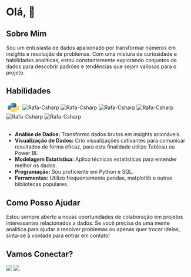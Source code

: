 # Olá, 👋

## Sobre Mim
Sou um entusiasta de dados apaixonado por transformar números em insights e resolução de problemas. Com uma mistura de curiosidade e habilidades analíticas, estou constantemente explorando conjuntos de dados para descobrir padrões e tendências que sejam valiosas para o projeto.
<!--   
<div>
  <img height="180em" src="https://github-readme-stats.vercel.app/api?username=ArgusPortal&show_icons=true&theme=algolia&include_all_commits=true&count_private=true"/>
  <img height="180em" src="https://github-readme-stats.vercel.app/api/top-langs/?username=ArgusPortal&layout=compact&langs_count=6&theme=algolia"/>
</div> -->

## Habilidades
<div style="display: inline_block">
  <img align="center" alt="Rafa-Python" height="30" width="40" src="https://raw.githubusercontent.com/devicons/devicon/master/icons/python/python-original.svg">
  <img align="center" alt="Rafa-Csharp" height="30" width="40" src="https://cdn.jsdelivr.net/gh/devicons/devicon@latest/icons/anaconda/anaconda-original.svg">
  <img align="center" alt="Rafa-Csharp" height="30" width="40" src="https://cdn.jsdelivr.net/gh/devicons/devicon@latest/icons/pandas/pandas-original.svg">
  <img align="center" alt="Rafa-Csharp" height="30" width="40" src="https://cdn.jsdelivr.net/gh/devicons/devicon@latest/icons/azuresqldatabase/azuresqldatabase-original.svg">
  <img align="center" alt="Rafa-Csharp" height="30" width="40" src="https://cdn.jsdelivr.net/gh/devicons/devicon@latest/icons/oracle/oracle-original.svg">
  <img align="center" alt="Rafa-Csharp" height="30" width="40" src="https://github.com/microsoft/PowerBI-Icons/raw/main/SVG/Power-BI.svg">
  <img align="center" alt="Rafa-Csharp" height="30" width="40" src="https://www.svgrepo.com/show/354428/tableau-icon.svg">
</div>
<br>

- **Análise de Dados:** Transformo dados brutos em insights acionáveis.
- **Visualização de Dados:** Crio visualizações cativantes para comunicar resultados de forma eficaz, para esta finalidade utilizo Tableau ou Power BI.
- **Modelagem Estatística:** Aplico técnicas estatísticas para entender melhor os dados.
- **Programação:** Sou proficiente em Python e SQL.
- **Ferramentas:** Utilizo frequentemente pandas, matplotlib e outras bibliotecas populares.

## Como Posso Ajudar
Estou sempre aberto a novas oportunidades de colaboração em projetos interessantes relacionados a dados. Se você precisa de uma mente analítica para ajudar a resolver problemas ou apenas quer trocar ideias, sinta-se à vontade para entrar em contato!

## Vamos Conectar?
<div> 
   <a href = "mailto:argusportal@gmail.com"><img src="https://img.shields.io/badge/-Gmail-%23333?style=for-the-badge&logo=gmail&logoColor=white" target="_blank"></a>
  <a href="https://www.linkedin.com/in/argusportal" target="_blank"><img src="https://img.shields.io/badge/-LinkedIn-%230077B5?style=for-the-badge&logo=linkedin&logoColor=white" target="_blank"></a> 
</div>





